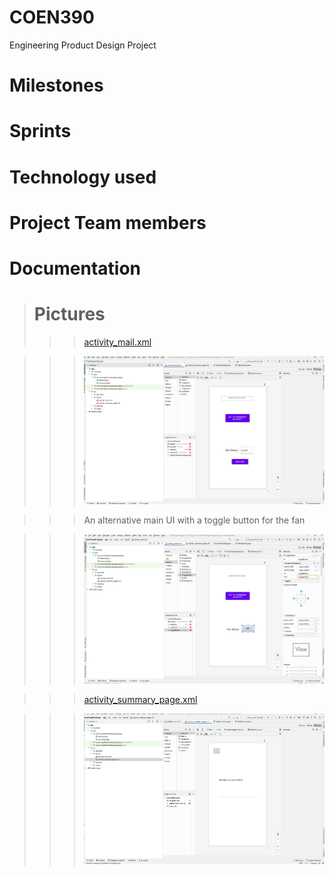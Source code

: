 # COEN390

Engineering Product Design Project

# Milestones

# Sprints

# Technology used

# Project Team members

# Documentation
> # Pictures
>>> [activity_mail.xml](TeamDesignPropType\app\src\main\res\layout\activity_main.xml)

>>>![til](photos/q1.PNG)

>>> An alternative main UI with a toggle button for the fan

>>>![ti1](photos/q2.PNG)

>>> [activity_summary_page.xml](TeamDesignPropType\app\src\main\res\layout\activity_summary_page.xml)

>>>![til](photos/q3.PNG)
